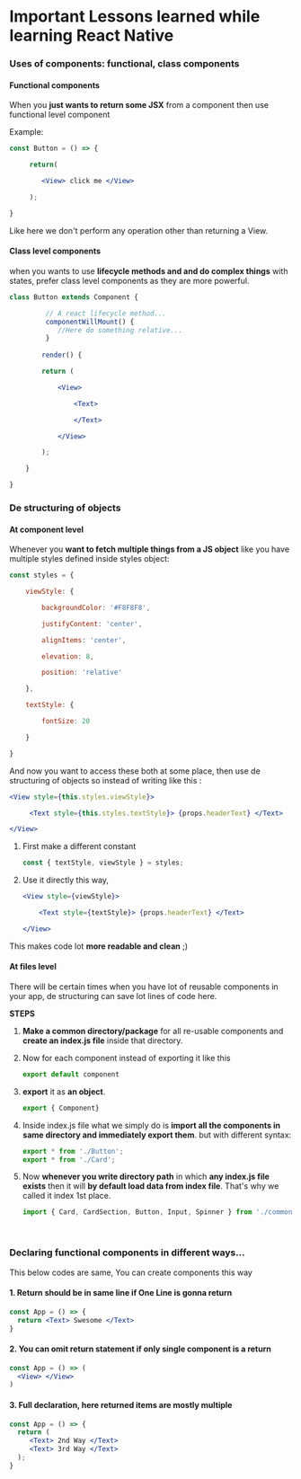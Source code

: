 # Important Lessons learned while learning React Native



### Uses of components: functional, class components

#### Functional components 

When you **just wants to return some JSX** from a component then use functional level component

Example:

```jsx
const Button = () => {	

     return(

        <View> click me </View>

     );

}
```

Like here we don't perform any operation other than returning a View.

#### Class level components

when you wants to use **lifecycle methods and and do complex things** with states, prefer class level components as they are more powerful.

```jsx
class Button extends Component {

 		 // A react lifecycle method...
  		 componentWillMount() {
       		//Here do something relative...
   		 }
  
        render() {

        return (

            <View>

                <Text>

                </Text>

            </View>

        );

    }

}
```





### De structuring of objects

#### At component level

Whenever you **want to fetch multiple things from a JS object** like you have multiple styles defined inside styles object:

```jsx
const styles = {

    viewStyle: {

        backgroundColor: '#F8F8F8',

        justifyContent: 'center',

        alignItems: 'center',

        elevation: 8,

        position: 'relative'

    },

    textStyle: {

        fontSize: 20

    }

}
```

And now you want to access these both at some place, then use de structuring of objects so instead of writing like this :

```jsx
<View style={this.styles.viewStyle}>

     <Text style={this.styles.textStyle}> {props.headerText} </Text>

</View>
```

1.  First make a different constant

    ```jsx
    const { textStyle, viewStyle } = styles;
    ```

2.  Use it directly this way, 

    ```jsx
    <View style={viewStyle}>

        <Text style={textStyle}> {props.headerText} </Text>

    </View>
    ```

This makes code lot **more readable and clean** ;)



####  At files level

There will be certain times when you have lot of reusable components in your app, de structuring can save lot lines of code here.

**STEPS**

1.  **Make a common directory/package** for all re-usable components and **create an index.js file** inside that directory.

2.  Now for each component instead of exporting it like this 

    ```jsx
    export default component
    ```

3.  **export** it as **an object**.

    ```jsx
    export { Component}
    ```

4.  Inside index.js file what we simply do is **import all the components in same directory and immediately export them**. but with different syntax:

    ```jsx
    export * from './Button';
    export * from './Card';
    ```

5.  Now **whenever you write directory path** in which **any index.js file exists** then it will **by default load data from index file**. That's why we called it index 1st place.

    ```jsx
    import { Card, CardSection, Button, Input, Spinner } from './common'
    ```

    ​

### Declaring functional components in different ways...

This below codes are same, You can create components this way

#### 1. Return should be in same line if One Line is gonna return

```jsx
const App = () => {
  return <Text> Swesome </Text>
}
```



#### 2. You can omit return statement if only single component is a return

```jsx
const App = () => (
  <View> </View> 
)
```



#### 3. Full declaration, here returned items are mostly multiple

```jsx
const App = () => {
  return (    
     <Text> 2nd Way </Text>
     <Text> 3rd Way </Text>
  );
}
```

